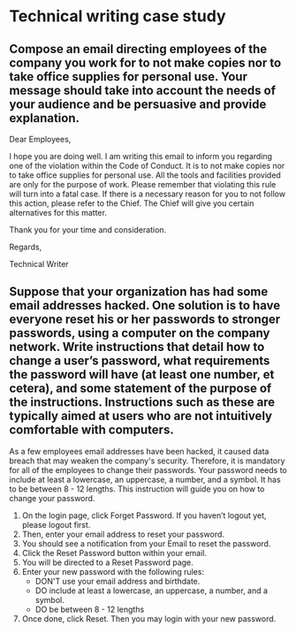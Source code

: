 # Technical writing case study

## Compose an email directing employees of the company you work for to not make copies nor to take office supplies for personal use. Your message should take into account the needs of your audience and be persuasive and provide explanation. 

Dear Employees,

I hope you are doing well. I am writing this email to inform you regarding one of the violation within the Code of Conduct. It is to not make copies nor to take office supplies for personal use. All the tools and facilities provided are only for the purpose of work.
Please remember that violating this rule will turn into a fatal case. If there is a necessary reason for you to not follow this action, please refer to the Chief. The Chief will give you certain alternatives for this matter.

Thank you for your time and consideration.

Regards,

Technical Writer

## Suppose that your organization has had some email addresses hacked. One solution is to have everyone reset his or her passwords to stronger passwords, using a computer on the company network. Write instructions that detail how to change a user’s password, what requirements the password will have (at least one number, et cetera), and some statement of the purpose of the instructions. Instructions such as these are typically aimed at users who are not intuitively comfortable with computers.

As a few employees email addresses have been hacked, it caused data breach that may weaken the company's security. Therefore, it is mandatory for all of the employees to change their passwords. Your password needs to include at least a lowercase, an uppercase, a number, and a symbol. It has to be between 8 - 12 lengths. This instruction will guide you on how to change your password.
1. On the login page, click Forget Password. If you haven’t logout yet, please logout first.
2. Then, enter your email address to reset your password.
3. You should see a notification from your Email to reset the password.
4. Click the Reset Password button within your email.
5. You will be directed to a Reset Password page.
6. Enter your new password with the following rules:
   - DON'T use your email address and birthdate.
   - DO include at least a lowercase, an uppercase, a number, and a symbol.
   - DO be between 8 - 12 lengths
7. Once done, click Reset. Then you may login with your new password.

